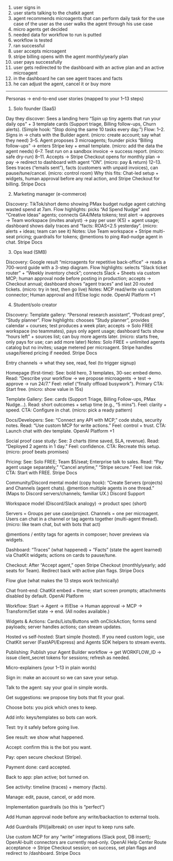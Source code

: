 1. user signs in 
2. user starts talking to the chatkit agent 
3. agent recommends microagents that can perform daily task for the use case of the user as the user walks the agent through his use case 
4. micro agents get decided 
5. needed data for workflow to run is putted
6. workflow is tested
7. ran successful
8. user accepts microagent 
9. stripe billing opens with the agent monthly/yearly plan
10. user pays successfully 
11. user gets redirected to the dashboard with an active plan and an active microagent 
12. in the dashboard he can see agent traces and facts 
13. he can adjust the agent, cancel it or buy more


------------------------------------------------------------------------------------------------------------------------------------------------------------------------------------



Personas → end-to-end user stories (mapped to your 1–13 steps)
1) Solo founder (SaaS)

Day they discover: Sees a landing hero “Spin up tiny agents that run your daily ops” + 3 template cards (Support triage, Billing follow-ups, Churn alerts). (Simple hook: “Stop doing the same 10 tasks every day.”)
Flow:
1–2. Signs in → chats with the Builder agent. (micro: create account; say what they need)
3–5. Agent proposes 3 microagents; founder picks “Billing follow-ups” → enters Stripe key + email template. (micro: add the data the agent needs)
6–7. Test run on a sandbox invoice → success report. (micro: safe dry-run)
8–11. Accepts → Stripe Checkout opens for monthly plan → pay → redirect to dashboard with agent “ON”. (micro: pay & return)
12–13. Sees traces (“emails sent”), facts (customers with unpaid invoices), can pause/tune/cancel. (micro: control room)
Why this fits: Chat-led setup + widgets, human approval before any real action, and Stripe Checkout for billing. 
Stripe Docs

2) Marketing manager (e-commerce)

Discovery: TikTok/short demo showing PMax budget nudge agent catching wasted spend at 7am.
Flow highlights: picks “Ad Spend Nudge” and “Creative Ideas” agents; connects GA4/Meta tokens; test alert → approves → Team workspace (invites analyst) → pay per user (€5) + agent usage; dashboard shows daily traces and “facts: ROAS<2.5 yesterday”. (micro: alerts + ideas; team can see it)
Notes: Use Team workspace + Stripe multi-seat pricing; guardrails for tokens; @mentions to ping #ad-nudge agent in chat. 
Stripe Docs

3) Ops lead (SMB)

Discovery: Google result “microagents for repetitive back-office” → reads a 700-word guide with a 3-step diagram.
Flow highlights: selects “Slack ticket router” + “Weekly inventory check”; connects Slack + Sheets via custom MCP; human approval node before posting in production; accepts → Checkout annual; dashboard shows “agent traces” and last 20 routed tickets. (micro: try in test, then go live)
Notes: MCP read/write via custom connector; Human approval and If/Else logic node. 
OpenAI Platform
+1

4) Student/solo creator

Discovery: Template gallery: “Personal research assistant”, “Podcast prep”, “Study planner”.
Flow highlights: chooses “Study planner”, provides calendar + courses; test produces a week plan; accepts → Solo FREE workspace (no teammates), pays only agent usage; dashboard facts show “hours left” + sources list; can buy more agents later. (micro: starts free, only pays for use; can add more later)
Notes: Solo FREE = unlimited agents catalog but no invites; usage metered per microagent. Stripe handles usage/tiered pricing if needed. 
Stripe Docs

Entry channels → what they see, read, feel (to trigger signup)

Homepage (first-time):
See: bold hero, 3 templates, 30-sec embed demo. Read: “Describe your workflow → we propose microagents → test → approve → run 24/7.” Feel: relief (“finally offload busywork”). Primary CTA: Start free. (micro: show value in 15s)

Template Gallery:
See: cards (Support Triage, Billing Follow-ups, PMax Nudge…). Read: short outcomes + setup time (e.g., “5 mins”). Feel: clarity + speed. CTA: Configure in chat. (micro: pick a ready pattern)

Docs/Developers:
See: “Connect any API with MCP,” code stubs, security notes. Read: “Use custom MCP for write actions.” Feel: control + trust. CTA: Launch chat with dev template. 
OpenAI Platform
+1

Social proof case study:
See: 3 charts (time saved, SLA, revenue). Read: “Deployed 2 agents in 1 day.” Feel: confidence. CTA: Recreate this setup. (micro: proof beats promises)

Pricing:
See: Solo FREE; Team $5/seat; Enterprise talk to sales. Read: “Pay agent usage separately,” “Cancel anytime,” “Stripe secure.” Feel: low risk. CTA: Start with FREE. 
Stripe Docs

Community/Discord mental model (copy hook):
“Create Servers (projects) and Channels (agent chats). @mention multiple agents in one thread.” (Maps to Discord servers/channels; familiar UX.) 
Discord Support

Workspace model (Discord/Slack analogy) → product spec (short)

Servers = Groups per use case/project. Channels = one per microagent. Users can chat in a channel or tag agents together (multi-agent thread). (micro: like team chat, but with bots that act)

@mentions / entity tags for agents in composer; hover previews via widgets.

Dashboard: “Traces” (what happened) + “Facts” (state the agent learned) via ChatKit widgets; actions on cards to pause/tune.

Checkout: After “Accept agent,” open Stripe Checkout (monthly/yearly; add seats for Team). Redirect back with active plan flags. 
Stripe Docs

Flow glue (what makes the 13 steps work technically)

Chat front-end: ChatKit embed + theme; start screen prompts; attachments disabled by default. 
OpenAI Platform

Workflow: Start → Agent → If/Else → Human approval → MCP → Transform/Set state → end. (All nodes available.)

Widgets & Actions: Cards/Lists/Buttons with onClickAction; forms send payloads; server handles actions; can stream updates.

Hosted vs self-hosted: Start simple (hosted). If you need custom logic, use ChatKit server (FastAPI/Express) and Agents SDK helpers to stream events.

Publishing: Publish your Agent Builder workflow → get WORKFLOW_ID → issue client_secret tokens for sessions; refresh as needed.

Micro-explainers (your 1–13 in plain words)

Sign in: make an account so we can save your setup.

Talk to the agent: say your goal in simple words.

Get suggestions: we propose tiny bots that fit your goal.

Choose bots: you pick which ones to keep.

Add info: keys/templates so bots can work.

Test: try it safely before going live.

See result: we show what happened.

Accept: confirm this is the bot you want.

Pay: open secure checkout (Stripe).

Payment done: card accepted.

Back to app: plan active; bot turned on.

See activity: timeline (traces) + memory (facts).

Manage: edit, pause, cancel, or add more.

Implementation guardrails (so this is “perfect”)

Add Human approval node before any write/backaction to external tools.

Add Guardrails (PII/jailbreak) on user input to keep runs safe.

Use custom MCP for any “write” integrations (Slack post, DB insert); OpenAI-built connectors are currently read-only. 
OpenAI Help Center
Route acceptance → Stripe Checkout session; on success, set plan flags and redirect to /dashboard. 
Stripe Docs